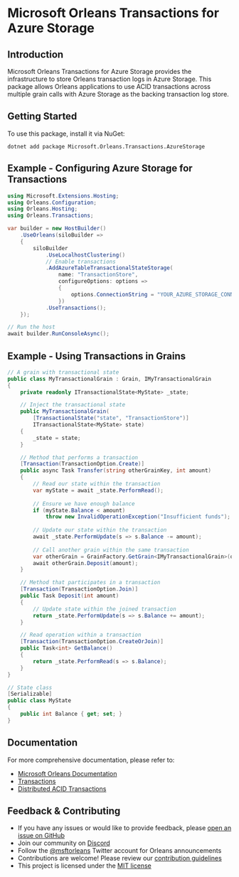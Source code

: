 # Microsoft Orleans Transactions for Azure Storage

## Introduction
Microsoft Orleans Transactions for Azure Storage provides the infrastructure to store Orleans transaction logs in Azure Storage. This package allows Orleans applications to use ACID transactions across multiple grain calls with Azure Storage as the backing transaction log store.

## Getting Started
To use this package, install it via NuGet:

```shell
dotnet add package Microsoft.Orleans.Transactions.AzureStorage
```

## Example - Configuring Azure Storage for Transactions
```csharp
using Microsoft.Extensions.Hosting;
using Orleans.Configuration;
using Orleans.Hosting;
using Orleans.Transactions;

var builder = new HostBuilder()
    .UseOrleans(siloBuilder =>
    {
        siloBuilder
            .UseLocalhostClustering()
            // Enable transactions
            .AddAzureTableTransactionalStateStorage(
                name: "TransactionStore",
                configureOptions: options =>
                {
                    options.ConnectionString = "YOUR_AZURE_STORAGE_CONNECTION_STRING";
                })
            .UseTransactions();
    });

// Run the host
await builder.RunConsoleAsync();
```

## Example - Using Transactions in Grains
```csharp
// A grain with transactional state
public class MyTransactionalGrain : Grain, IMyTransactionalGrain
{
    private readonly ITransactionalState<MyState> _state;

    // Inject the transactional state
    public MyTransactionalGrain(
        [TransactionalState("state", "TransactionStore")]
        ITransactionalState<MyState> state)
    {
        _state = state;
    }

    // Method that performs a transaction
    [Transaction(TransactionOption.Create)]
    public async Task Transfer(string otherGrainKey, int amount)
    {
        // Read our state within the transaction
        var myState = await _state.PerformRead();
        
        // Ensure we have enough balance
        if (myState.Balance < amount)
            throw new InvalidOperationException("Insufficient funds");
            
        // Update our state within the transaction
        await _state.PerformUpdate(s => s.Balance -= amount);
        
        // Call another grain within the same transaction
        var otherGrain = GrainFactory.GetGrain<IMyTransactionalGrain>(otherGrainKey);
        await otherGrain.Deposit(amount);
    }

    // Method that participates in a transaction
    [Transaction(TransactionOption.Join)]
    public Task Deposit(int amount)
    {
        // Update state within the joined transaction
        return _state.PerformUpdate(s => s.Balance += amount);
    }

    // Read operation within a transaction
    [Transaction(TransactionOption.CreateOrJoin)]
    public Task<int> GetBalance()
    {
        return _state.PerformRead(s => s.Balance);
    }
}

// State class
[Serializable]
public class MyState
{
    public int Balance { get; set; }
}
```

## Documentation
For more comprehensive documentation, please refer to:
- [Microsoft Orleans Documentation](https://docs.microsoft.com/dotnet/orleans/)
- [Transactions](https://learn.microsoft.com/en-us/dotnet/orleans/grains/transactions)
- [Distributed ACID Transactions](https://learn.microsoft.com/en-us/dotnet/orleans/grains/transactions/acid-transactions)

## Feedback & Contributing
- If you have any issues or would like to provide feedback, please [open an issue on GitHub](https://github.com/dotnet/orleans/issues)
- Join our community on [Discord](https://aka.ms/orleans-discord)
- Follow the [@msftorleans](https://twitter.com/msftorleans) Twitter account for Orleans announcements
- Contributions are welcome! Please review our [contribution guidelines](https://github.com/dotnet/orleans/blob/main/CONTRIBUTING.md)
- This project is licensed under the [MIT license](https://github.com/dotnet/orleans/blob/main/LICENSE)